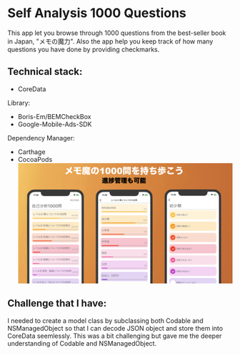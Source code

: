 # Self Analysis 1000 Questions

This app let you browse through 1000 questions from the best-seller book in Japan, "メモの魔力".
Also the app help you keep track of how many questions you have done by providing checkmarks.

## Technical stack:

- CoreData

Library:

- Boris-Em/BEMCheckBox
- Google-Mobile-Ads-SDK

Dependency Manager:
- Carthage
- CocoaPods
![Top image](https://raw.githubusercontent.com/Kazutaka333/magicOfMemo/master/top.png)

## Challenge that I have:
I needed to create a model class by subclassing both Codable and NSManagedObject so that I can decode JSON object and store them into CoreData seemlessly. This was a bit challenging but gave me the deeper understanding of Codable and NSManagedObject.
